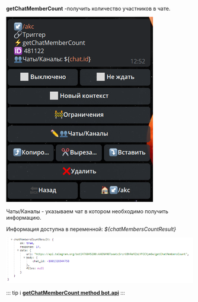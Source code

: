 
**getChatMemberCount** -получить количество участников в чате.

![](./1.png)

Чаты/Каналы - указываем чат в котором необходимо получить информацию.

Информация доступна в переменной: 
_${chatMembersCountResult}_

![](./2.png)




::: tip ℹ️
[**getChatMemberCount method bot.api**](https://core.telegram.org/bots/api#getchatmember)
:::






